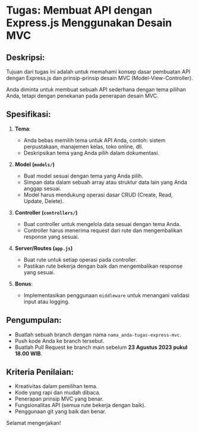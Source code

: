 # Tugas: Membuat API dengan Express.js Menggunakan Desain MVC

## Deskripsi:

Tujuan dari tugas ini adalah untuk memahami konsep dasar pembuatan API dengan Express.js dan prinsip-prinsip desain MVC (Model-View-Controller).

Anda diminta untuk membuat sebuah API sederhana dengan tema pilihan Anda, tetapi dengan penekanan pada penerapan desain MVC.

## Spesifikasi:

1. **Tema**:
   - Anda bebas memilih tema untuk API Anda, contoh: sistem perpustakaan, manajemen kelas, toko online, dll.
   - Deskripsikan tema yang Anda pilih dalam dokumentasi.

2. **Model (`models/`)**
   - Buat model sesuai dengan tema yang Anda pilih.
   - Simpan data dalam sebuah array atau struktur data lain yang Anda anggap sesuai.
   - Model harus mendukung operasi dasar CRUD (Create, Read, Update, Delete).

3. **Controller (`controllers/`)**
   - Buat controller untuk mengelola data sesuai dengan tema Anda.
   - Controller harus menerima request dari rute dan mengembalikan response yang sesuai.

4. **Server/Routes (`app.js`)**
   - Buat rute untuk setiap operasi pada controller.
   - Pastikan rute bekerja dengan baik dan mengembalikan response yang sesuai.

5. **Bonus**:
   - Implementasikan penggunaan `middleware` untuk menangani validasi input atau logging.

## Pengumpulan:

- Buatlah sebuah branch dengan nama `nama_anda-tugas-express-mvc`.
- Push kode Anda ke branch tersebut.
- Buatlah Pull Request ke branch main sebelum **23 Agustus 2023 pukul 18.00 WIB**.

## Kriteria Penilaian:

- Kreativitas dalam pemilihan tema.
- Kode yang rapi dan mudah dibaca.
- Penerapan prinsip MVC yang benar.
- Fungsionalitas API (semua rute bekerja dengan baik).
- Penggunaan git yang baik dan benar.

Selamat mengerjakan!
